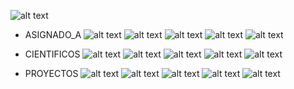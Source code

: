 ![alt text](https://github.com/VictorAlfonsoMarti/T24_API_NET_Core_3/blob/master/README_IMAGES/SWAGGER.JPG)

- ASIGNADO_A
![alt text](https://github.com/VictorAlfonsoMarti/T24_API_NET_Core_3/blob/master/README_IMAGES/GET_ASIGNADO_A.JPG)
![alt text](https://github.com/VictorAlfonsoMarti/T24_API_NET_Core_3/blob/master/README_IMAGES/POST_ASIGNADO_A.JPG)
![alt text](https://github.com/VictorAlfonsoMarti/T24_API_NET_Core_3/blob/master/README_IMAGES/PUT_ASIGNADO_A.JPG)
![alt text](https://github.com/VictorAlfonsoMarti/T24_API_NET_Core_3/blob/master/README_IMAGES/GET_ID_ASIGNADO_A.JPG)
![alt text](https://github.com/VictorAlfonsoMarti/T24_API_NET_Core_3/blob/master/README_IMAGES/DELETE_ASIGNADO_A.JPG)


- CIENTIFICOS
![alt text](https://github.com/VictorAlfonsoMarti/T24_API_NET_Core_3/blob/master/README_IMAGES/GET_CIENTIFICOS.JPG)
![alt text](https://github.com/VictorAlfonsoMarti/T24_API_NET_Core_3/blob/master/README_IMAGES/POST_CIENTIFICOS.JPG)
![alt text](https://github.com/VictorAlfonsoMarti/T24_API_NET_Core_3/blob/master/README_IMAGES/PUT_CIENTIFICOS.JPG)
![alt text](https://github.com/VictorAlfonsoMarti/T24_API_NET_Core_3/blob/master/README_IMAGES/GET_ID_CIENTIFICOS.JPG)
![alt text](https://github.com/VictorAlfonsoMarti/T24_API_NET_Core_3/blob/master/README_IMAGES/DELETE_CIENTIFICOS.JPG)


- PROYECTOS
![alt text](https://github.com/VictorAlfonsoMarti/T24_API_NET_Core_3/blob/master/README_IMAGES/GET_PROYECTOS.JPG)
![alt text](https://github.com/VictorAlfonsoMarti/T24_API_NET_Core_3/blob/master/README_IMAGES/POST_PROYECTOS.JPG)
![alt text](https://github.com/VictorAlfonsoMarti/T24_API_NET_Core_3/blob/master/README_IMAGES/PUT_PROYECTOS.JPG)
![alt text](https://github.com/VictorAlfonsoMarti/T24_API_NET_Core_3/blob/master/README_IMAGES/GET_ID_PROYECTOS.JPG)
![alt text](https://github.com/VictorAlfonsoMarti/T24_API_NET_Core_3/blob/master/README_IMAGES/DELETE_PROYECTOS.JPG)
